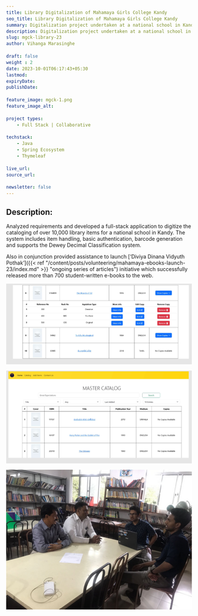 ```yaml
---
title: Library Digitalization of Mahamaya Girls College Kandy
seo_title: Library Digitalization of Mahamaya Girls College Kandy
summary: Digitalization project undertaken at a national school in Kandy. 
description: Digitalization project undertaken at a national school in Kandy. 
slug: mgck-library-23
author: Vihanga Marasinghe

draft: false
weight : 2 
date: 2023-10-01T06:17:43+05:30
lastmod: 
expiryDate: 
publishDate: 

feature_image: mgck-1.png
feature_image_alt: 

project types: 
    - Full Stack | Collaborative

techstack:
    - Java
    - Spring Ecosystem
    - Thymeleaf

live_url: 
source_url: 

newsletter: false
---
```


## Description:

Analyzed requirements and developed a full-stack application to digitize the cataloging of over 10,000 library items for a national school in Kandy. The system includes item handling, basic authentication,    barcode generation and supports the Dewey Decimal Classification system. 

Also in conjunction provided assistance to launch [‘Diviya Dinana Vidyuth Pothak’]({{< ref "/content/posts/volunteering/mahamaya-ebooks-launch-23/index.md" >}} "ongoing series of articles") initiative which successfully released more than 700 student-written e-books to the web.


![MGCK 2 ](mgck-2.png)

![MGCK 3 ](mgck-3.png)

![MGCK 4 ](mgck-4.jpeg)